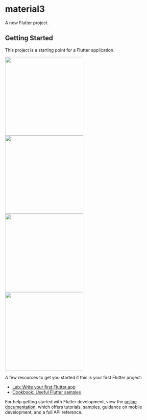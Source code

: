 # material3

A new Flutter project.

## Getting Started

This project is a starting point for a Flutter application.

<img src="https://user-images.githubusercontent.com/99236800/173168731-11b23758-fd72-46bb-80cc-9ad16e98cfde.png" width="255"> 
<img src="https://user-images.githubusercontent.com/99236800/173168733-f4d2923c-cd9c-49b1-931a-c30b29090b4c.png" width="255"> 
<img src="https://user-images.githubusercontent.com/99236800/173168735-98125b29-d3d5-46a0-9c37-90beae4cf6aa.png" width="255"> 
<img src="https://user-images.githubusercontent.com/99236800/173168737-bd697880-5228-456f-92e7-7677be42602f.png" width="255"> 
 


A few resources to get you started if this is your first Flutter project:

- [Lab: Write your first Flutter app](https://docs.flutter.dev/get-started/codelab)
- [Cookbook: Useful Flutter samples](https://docs.flutter.dev/cookbook)

For help getting started with Flutter development, view the
[online documentation](https://docs.flutter.dev/), which offers tutorials,
samples, guidance on mobile development, and a full API reference.
